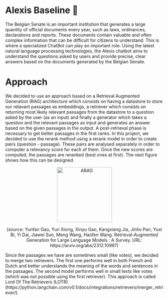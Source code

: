 # Alexis Baseline 🤖

The Belgian Senate is an important institution that generates a large quantity of official documents every year, such as laws, ordinances, declarations and reports. These documents contain valuable and often complex information that can be difficult for citizens to understand. This is where a specialized ChatBot can play an important role. Using the latest natural language processing technologies, the Alexis chatbot aims to understand the questions asked by users and provide precise, clear answers based on the documents generated by the Belgian Senate.


# Approach

We decided to use an approach based on a Retrieval Augmented Generation (RAG) architecture which consists on having a datastore to store our relavant passages as embeddings, a retriever which consists on returning most likely relevant passages from the datastore to a question asked by the user (as an input) and finally a generator which takes a question and the relevant passages as input and generates an answer based on the given passages in the output. 
A post-retrieval phase is necessary to get better passages in the first ranks. In this project, we decided to use the rerank method using a rerank model in order to create pairs (question - passage). These pairs are analysed separately in order to computer a relevancy score for each of them. Once the new scores are computed, the passages are reranked (best ones at first). 
The next figure shows how this can be designed.
<div align="center">
  <img src="https://github.com/belgiansenate/alexis-baseline/assets/56476929/fa8958df-7f22-4084-812e-f27aa9e0fcfb" alt="ARAG" width="175"/>
  <p>(source: Yunfan Gao, Yun Xiong, Xinyu Gao, Kangxiang Jia, Jinliu Pan, Yuxi Bi, Yi Dai, Jiawei Sun, Meng Wang, Haofen Wang. Retrieval-Augmented Generation for Large Language Models :        A Survey. URL: https://arxiv.org/abs/2312.10997)</p>
</div>
Since the passages we have are sometimes small (like votes), we decided to merge two retrievers. The first one performs well in both French and Dutch and better understands the meaning of the words and sentences in the passages. The second model performs well in small texts like votes (which was not possible using the first retriever). This approach is called Lord Of The Retrievers (LOTR) (https://python.langchain.com/v0.1/docs/integrations/retrievers/merger_retriever/).
